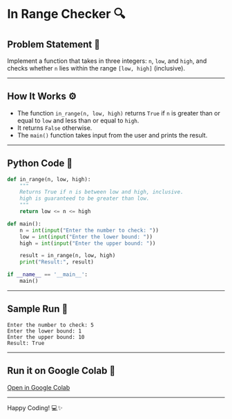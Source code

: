 # In Range Checker 🔍

## Problem Statement 📘
Implement a function that takes in three integers: `n`, `low`, and `high`, and checks whether `n` lies within the range `[low, high]` (inclusive).

---

## How It Works ⚙️
- The function `in_range(n, low, high)` returns `True` if `n` is greater than or equal to `low` and less than or equal to `high`.
- It returns `False` otherwise.
- The `main()` function takes input from the user and prints the result.

---

## Python Code 🐍
```python
def in_range(n, low, high):
    """
    Returns True if n is between low and high, inclusive.
    high is guaranteed to be greater than low.
    """
    return low <= n <= high

def main():
    n = int(input("Enter the number to check: "))
    low = int(input("Enter the lower bound: "))
    high = int(input("Enter the upper bound: "))

    result = in_range(n, low, high)
    print("Result:", result)

if __name__ == '__main__':
    main()
```

---

## Sample Run 🎯
```
Enter the number to check: 5
Enter the lower bound: 1
Enter the upper bound: 10
Result: True
```

---

## Run it on Google Colab 🚀
[Open in Google Colab](https://colab.research.google.com/drive/1UMwNXGlO6FHC2LSaOOL5PACkuSJLD--q?usp=sharing)

---

Happy Coding! 💻✨

